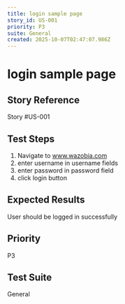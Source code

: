 ```yaml
---
title: login sample page
story_id: US-001
priority: P3
suite: General
created: 2025-10-07T02:47:07.986Z
---
```


# login sample page

## Story Reference
Story #US-001

## Test Steps
1. Navigate to www.wazobia.com 
2. enter username in username fields
3. enter password in password field
4. click login button

## Expected Results
User should be logged in successfully

## Priority
P3

## Test Suite
General
